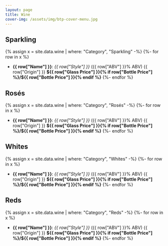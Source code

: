 ```yaml
---
layout: page
title: Wine
cover-img: /assets/img/btp-cover-menu.jpg
---
```


## Sparkling

{% assign x = site.data.wine | where: "Category", "Sparkling" -%}
{%- for row in x %}
* **{{ row["Name"] }}**: *{{ row["Style"] }}* ({{ row["ABV"] }}% ABV) {{ row["Origin"] }} **${{ row["Glass Price"] }}{% if row["Bottle Price"] %}/${{ row["Bottle Price"] }}{% endif %}**
{%- endfor %}

## Rosés

{% assign x = site.data.wine | where: "Category", "Rosés" -%}
{%- for row in x %}
* **{{ row["Name"] }}**: *{{ row["Style"] }}* ({{ row["ABV"] }}% ABV) {{ row["Origin"] }} **${{ row["Glass Price"] }}{% if row["Bottle Price"] %}/${{ row["Bottle Price"] }}{% endif %}**
{%- endfor %}

## Whites

{% assign x = site.data.wine | where: "Category", "Whites" -%}
{%- for row in x %}
* **{{ row["Name"] }}**: *{{ row["Style"] }}* ({{ row["ABV"] }}% ABV) {{ row["Origin"] }} **${{ row["Glass Price"] }}{% if row["Bottle Price"] %}/${{ row["Bottle Price"] }}{% endif %}**
{%- endfor %}

## Reds

{% assign x = site.data.wine | where: "Category", "Reds" -%}
{%- for row in x %}
* **{{ row["Name"] }}**: *{{ row["Style"] }}* ({{ row["ABV"] }}% ABV) {{ row["Origin"] }} **${{ row["Glass Price"] }}{% if row["Bottle Price"] %}/${{ row["Bottle Price"] }}{% endif %}**
{%- endfor %}
